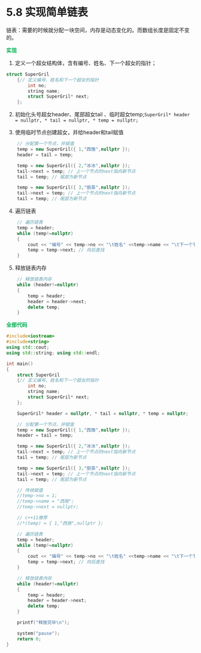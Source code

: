 # 5.8 实现简单链表
链表：需要的时候就分配一块空间，内存是动态变化的。而数组长度是固定不变的。

<strong style="color:#00b050;">实现</strong>

1. 定义一个超女结构体，含有编号、姓名、下一个超女的指针；

```c++
struct SuperGril
	{// 定义编号、姓名和下一个超女的指针
		int no;
		string name;
		struct SuperGril* next;
	};
```

2. 初始化头号超女header、尾部超女tail 、临时超女temp;`SuperGril* header = nullptr, * tail = nullptr, * temp = nullptr;`

3. 使用临时节点创建超女，并给header和tail赋值

```c++
	// 分配第一个节点，并赋值
	temp = new SuperGril({ 1,"西施",nullptr });
	header = tail = temp;

	temp = new SuperGril({ 2,"冰冰",nullptr });
	tail->next = temp; // 上一个节点的next指向新节点
	tail = temp; // 尾部为新节点

	temp = new SuperGril({ 3,"丽英",nullptr });
	tail->next = temp; // 上一个节点的next指向新节点
	tail = temp; // 尾部为新节点
```

4. 遍历链表

```c++
	// 遍历链表
	temp = header;
	while (temp!=nullptr)
	{
		cout << "编号" << temp->no << "\t姓名" <<temp->name << "\t下一个节点" << temp->next << endl;
		temp = temp->next; // 向后查找
	}
```

5. 释放链表内存

```c++
	// 释放链表内存
	while (header!=nullptr)
	{
		temp = header;
		header = header->next;
		delete temp;
	}
```



<strong style="color:#00b050;">全部代码</strong>

```c++
#include<iostream>
#include<string>
using std::cout;
using std::string; using std::endl;

int main()
{
	struct SuperGril
	{// 定义编号、姓名和下一个超女的指针
		int no;
		string name;
		struct SuperGril* next;
	};

	SuperGril* header = nullptr, * tail = nullptr, * temp = nullptr;

	// 分配第一个节点，并赋值
	temp = new SuperGril({ 1,"西施",nullptr });
	header = tail = temp;

	temp = new SuperGril({ 2,"冰冰",nullptr });
	tail->next = temp; // 上一个节点的next指向新节点
	tail = temp; // 尾部为新节点

	temp = new SuperGril({ 3,"丽英",nullptr });
	tail->next = temp; // 上一个节点的next指向新节点
	tail = temp; // 尾部为新节点

	// 传统赋值
	//temp->no = 1;
	//temp->name = "西施";
	//temp->next = nullptr;

	// c++11推荐
	//*(temp) = { 1,"西施",nullptr };

	// 遍历链表
	temp = header;
	while (temp!=nullptr)
	{
		cout << "编号" << temp->no << "\t姓名" <<temp->name << "\t下一个节点" << temp->next << endl;
		temp = temp->next; // 向后查找
	}

	// 释放链表内存
	while (header!=nullptr)
	{
		temp = header;
		header = header->next;
		delete temp;
	}

	printf("释放完毕\n");

	system("pause");
	return 0;
}
```

